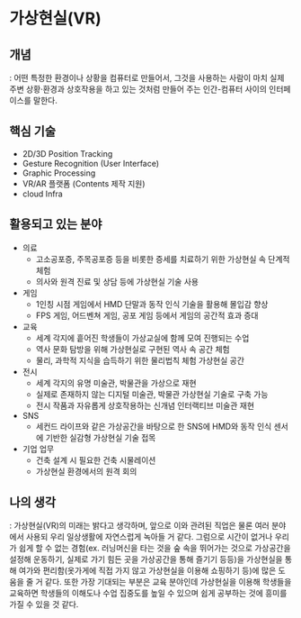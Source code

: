 # 가상현실(VR)

## 개념
: 어떤 특정한 환경이나 상황을 컴퓨터로 만들어서, 그것을 사용하는 사람이 마치 실제 주변 상황·환경과 상호작용을 하고 있는 것처럼 만들어 주는 인간-컴퓨터 사이의 인터페이스를 말한다.

## 핵심 기술
  - 2D/3D Position Tracking
  - Gesture Recognition (User Interface)
  - Graphic Processing
  - VR/AR 플랫폼 (Contents 제작 지원)
  - cloud Infra

## 활용되고 있는 분야

- 의료
  - 고소공포증, 주목공포증 등을 비롯한 증세를 치료하기 위한 가상현실 속 단계적 체험
  - 의사와 원격 진료 및 상담 등에 가상현실 기술 사용
- 게임
  - 1인칭 시점 게임에서 HMD 단말과 동작 인식 기술을 활용해 몰입감 향상
  - FPS 게임, 어드벤쳐 게임, 공포 게임 등에서 게임의 공간적 효과 증대
- 교육
  - 세계 각지에 흩어진 학생들이 가상교실에 함께 모여 진행되는 수업
  - 역사 문화 탐방을 위해 가상현실로 구현된 역사 속 공간 체험
  - 물리, 과학적 지식을 습득하기 위한 물리법칙 체험 가상현실 공간
- 전시
  - 세계 각지의 유명 미술관, 박물관을 가상으로 재현
  - 실제로 존재하지 않는 디지털 미술관, 박물관 가상현실 기술로 구축 가능
  - 전시 작품과 자유롭게 상호작용하는 신개념 인터랙티브 미술관 재현
- SNS
  - 세컨드 라이프와 같은 가상공간을 바탕으로 한 SNS에 HMD와 동작 인식 센서에 기반한 실감형 가상현실 기술 접목
- 기업 업무
  - 건축 설계 시 필요한 건축 시물레이션
  - 가상현실 환경에서의 원격 회의

## 나의 생각
: 가상현실(VR)의 미래는 밝다고 생각하며, 앞으로 이와 관려된 직업은 물론 여러 분야에서 사용되 우리 일상생활에 자연스럽게 녹아들 거 같다.
그럼으로 시간이 없거나 우리가 쉽게 할 수 없는 경험(ex. 러닝머신을 타는 것을 숲 속을 뛰어가는 것으로 가상공간을 설정해 운동하기, 실제로 가기 힘든 곳을 가상공간을 통해 즐기기 등등)을 가상현실을 통해 여가와 편리함(옷가게에 직접 가지 않고 가상현실을 이용해 쇼핑하기 등)에 많은 도움을 줄 거 같다.
또한 가장 기대되는 부분은 교육 분야인데 가상현실을 이용해 학생들을 교육하면 학생들의 이해도나 수업 집중도를 높일 수 있으며 쉽게 공부하는 것에 흥미를 가질 수 있을 것 같다.


